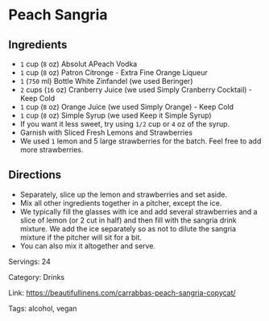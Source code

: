 # Peach Sangria

## Ingredients

- `1` cup (`8` oz) Absolut APeach Vodka
- `1` cup (`8` oz) Patron Citronge - Extra Fine Orange Liqueur
- `1` (`750` ml) Bottle White Zinfandel (we used Beringer)
- `2` cups (`16` oz) Cranberry Juice (we used Simply Cranberry Cocktail) - Keep Cold
- `1` cup (`8` oz) Orange Juice (we used Simply Orange) - Keep Cold
- `1` cup (`8` oz) Simple Syrup (we used Keep it Simple Syrup)
- If you want it less sweet, try using `1/2` cup or `4` oz of the syrup.
- Garnish with Sliced Fresh Lemons and Strawberries
- We used `1` lemon and 5 large strawberries for the batch. Feel free to add more strawberries.

## Directions

- Separately, slice up the lemon and strawberries and set aside.
- Mix all other ingredients together in a pitcher, except the ice.
- We typically fill the glasses with ice and add several strawberries and a slice of lemon (or 2 cut in half) and then fill with the sangria drink mixture. We add the ice separately so as not to dilute the sangria mixture if the pitcher will sit for a bit.
- You can also mix it altogether and serve.

Servings: 24

Category: Drinks

Link: https://beautifullinens.com/carrabbas-peach-sangria-copycat/

Tags: alcohol, vegan

